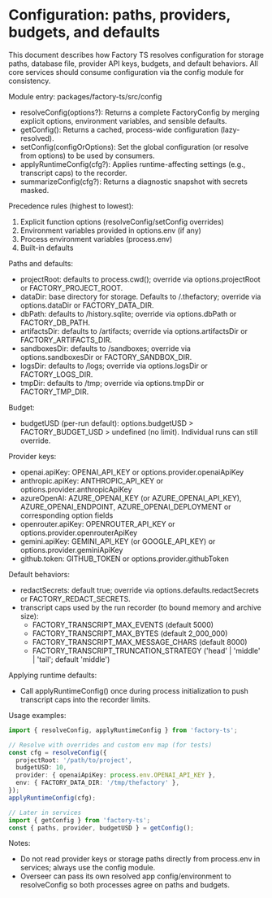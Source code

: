 # Configuration: paths, providers, budgets, and defaults

This document describes how Factory TS resolves configuration for storage paths, database file, provider API keys, budgets, and default behaviors. All core services should consume configuration via the config module for consistency.

Module entry: packages/factory-ts/src/config
- resolveConfig(options?): Returns a complete FactoryConfig by merging explicit options, environment variables, and sensible defaults.
- getConfig(): Returns a cached, process-wide configuration (lazy-resolved).
- setConfig(configOrOptions): Set the global configuration (or resolve from options) to be used by consumers.
- applyRuntimeConfig(cfg?): Applies runtime-affecting settings (e.g., transcript caps) to the recorder.
- summarizeConfig(cfg?): Returns a diagnostic snapshot with secrets masked.

Precedence rules (highest to lowest):
1) Explicit function options (resolveConfig/setConfig overrides)
2) Environment variables provided in options.env (if any)
3) Process environment variables (process.env)
4) Built-in defaults

Paths and defaults:
- projectRoot: defaults to process.cwd(); override via options.projectRoot or FACTORY_PROJECT_ROOT.
- dataDir: base directory for storage. Defaults to <projectRoot>/.thefactory; override via options.dataDir or FACTORY_DATA_DIR.
- dbPath: defaults to <dataDir>/history.sqlite; override via options.dbPath or FACTORY_DB_PATH.
- artifactsDir: defaults to <dataDir>/artifacts; override via options.artifactsDir or FACTORY_ARTIFACTS_DIR.
- sandboxesDir: defaults to <dataDir>/sandboxes; override via options.sandboxesDir or FACTORY_SANDBOX_DIR.
- logsDir: defaults to <dataDir>/logs; override via options.logsDir or FACTORY_LOGS_DIR.
- tmpDir: defaults to <dataDir>/tmp; override via options.tmpDir or FACTORY_TMP_DIR.

Budget:
- budgetUSD (per-run default): options.budgetUSD > FACTORY_BUDGET_USD > undefined (no limit). Individual runs can still override.

Provider keys:
- openai.apiKey: OPENAI_API_KEY or options.provider.openaiApiKey
- anthropic.apiKey: ANTHROPIC_API_KEY or options.provider.anthropicApiKey
- azureOpenAI: AZURE_OPENAI_KEY (or AZURE_OPENAI_API_KEY), AZURE_OPENAI_ENDPOINT, AZURE_OPENAI_DEPLOYMENT or corresponding option fields
- openrouter.apiKey: OPENROUTER_API_KEY or options.provider.openrouterApiKey
- gemini.apiKey: GEMINI_API_KEY (or GOOGLE_API_KEY) or options.provider.geminiApiKey
- github.token: GITHUB_TOKEN or options.provider.githubToken

Default behaviors:
- redactSecrets: default true; override via options.defaults.redactSecrets or FACTORY_REDACT_SECRETS.
- transcript caps used by the run recorder (to bound memory and archive size):
  - FACTORY_TRANSCRIPT_MAX_EVENTS (default 5000)
  - FACTORY_TRANSCRIPT_MAX_BYTES (default 2_000_000)
  - FACTORY_TRANSCRIPT_MAX_MESSAGE_CHARS (default 8000)
  - FACTORY_TRANSCRIPT_TRUNCATION_STRATEGY ('head' | 'middle' | 'tail'; default 'middle')

Applying runtime defaults:
- Call applyRuntimeConfig() once during process initialization to push transcript caps into the recorder limits.

Usage examples:

```ts
import { resolveConfig, applyRuntimeConfig } from 'factory-ts';

// Resolve with overrides and custom env map (for tests)
const cfg = resolveConfig({
  projectRoot: '/path/to/project',
  budgetUSD: 10,
  provider: { openaiApiKey: process.env.OPENAI_API_KEY },
  env: { FACTORY_DATA_DIR: '/tmp/thefactory' },
});
applyRuntimeConfig(cfg);

// Later in services
import { getConfig } from 'factory-ts';
const { paths, provider, budgetUSD } = getConfig();
```

Notes:
- Do not read provider keys or storage paths directly from process.env in services; always use the config module.
- Overseer can pass its own resolved app config/environment to resolveConfig so both processes agree on paths and budgets.
